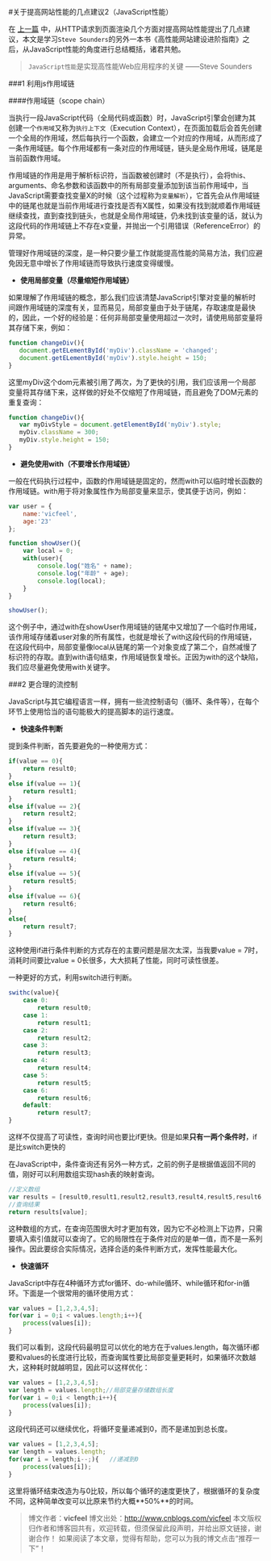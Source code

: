 #关于提高网站性能的几点建议2（JavaScript性能）

在 [上一篇](http://www.cnblogs.com/vicfeel/p/5674819.html) 中，从HTTP请求到页面渲染几个方面对提高网站性能提出了几点建议，本文是学习`Steve Sounders`的另外一本书《高性能网站建设进阶指南》之后，从JavaScript性能的角度进行总结概括，诸君共勉。

>`JavaScript性能`是实现高性能Web应用程序的关键
——Steve Sounders

###1 利用js作用域链

####作用域链（scope chain）

当执行一段JavaScript代码（全局代码或函数）时，JavaScript引擎会创建为其创建一个`作用域`又称为`执行上下文`（Execution Context），在页面加载后会首先创建一个全局的作用域，然后每执行一个函数，会建立一个对应的作用域，从而形成了一条作用域链。每个作用域都有一条对应的作用域链，链头是全局作用域，链尾是当前函数作用域。

作用域链的作用是用于解析标识符，当函数被创建时（不是执行），会将this、arguments、命名参数和该函数中的所有局部变量添加到该当前作用域中，当JavaScript需要查找变量X的时候（这个过程称为`变量解析`），它首先会从作用域链中的链尾也就是当前作用域进行查找是否有X属性，如果没有找到就顺着作用域链继续查找，直到查找到链头，也就是全局作用域链，仍未找到该变量的话，就认为这段代码的作用域链上不存在x变量，并抛出一个引用错误（ReferenceError）的异常。

管理好作用域链的深度，是一种只要少量工作就能提高性能的简易方法，我们应避免因无意中增长了作用域链而导致执行速度变得缓慢。

* **使用局部变量（尽量缩短作用域链）**

如果理解了作用域链的概念，那么我们应该清楚JavaScript引擎对变量的解析时间跟作用域链的深度有关，显而易见，局部变量由于处于链尾，存取速度是最快的，因此，一个好的经验是：任何非局部变量使用超过一次时，请使用局部变量将其存储下来，例如：

```js
function changeDiv(){
   document.getELementById('myDiv').className = 'changed';
   document.getELementById('myDiv').style.height = 150;
}
```

这里myDiv这个dom元素被引用了两次，为了更快的引用，我们应该用一个局部变量将其存储下来，这样做的好处不仅缩短了作用域链，而且避免了DOM元素的重复查询：

```js
function changeDiv(){
   var myDivStyle = document.getElementById('myDiv').style;
   myDiv.className = 300;
   myDiv.style.height = 150;
}
```

* **避免使用with（不要增长作用域链）**

一般在代码执行过程中，函数的作用域链是固定的，然而with可以临时增长函数的作用域链。with用于将对象属性作为局部变量来显示，使其便于访问，例如：

```js
var user = {
    name:'vicfeel',
    age:'23'
};

function showUser(){
    var local = 0;
    with(user){
        console.log("姓名" + name);
        console.log("年龄" + age);
        console.log(local);
    }
}

showUser();
```

这个例子中，通过with在showUser作用域链的链尾中又增加了一个临时作用域，该作用域存储着user对象的所有属性，也就是增长了with这段代码的作用域链，在这段代码中，局部变量像local从链尾的第一个对象变成了第二个，自然减慢了标识符的存取。直到with语句结束，作用域链恢复增长。正因为with的这个缺陷，我们应尽量避免使用with关键字。

###2 更合理的流控制

JavaScript与其它编程语言一样，拥有一些流控制语句（循环、条件等），在每个环节上使用恰当的语句能极大的提高脚本的运行速度。

* **快速条件判断**

提到条件判断，首先要避免的一种使用方式：

```js
if(value == 0){
    return result0;
}
else if(value == 1){
    return result1;
}
else if(value == 2){
    return result2;
}
else if(value == 3){
    return result3;
}
else if(value == 4){
    return result4;
}
else if(value == 5){
    return result5;
}
else if(value == 6){
    return result6;
}
else{
    return result7;
}

```

这种使用if进行条件判断的方式存在的主要问题是层次太深，当我要value = 7时，消耗时间要比value = 0长很多，大大损耗了性能，同时可读性很差。

一种更好的方式，利用switch进行判断。

```js
swithc(value){
    case 0:
        return result0;
    case 1:
        return result1;
    case 2:
        return result2;
    case 3:
        return result3;
    case 4:
        return result4;
    case 5:
        return result5;
    case 6:
        return result6;
    default:
        return result7;
}
```

这样不仅提高了可读性，查询时间也要比if更快。但是如果**只有一两个条件时**，if是比switch更快的

在JavaScript中，条件查询还有另外一种方式，之前的例子是根据值返回不同的值，刚好可以利用数组实现hash表的映射查询。

```js
//定义数组
var results = [result0,result1,result2,result3,result4,result5,result6,result7];
//查询结果
return results[value];
```

这种数组的方式，在查询范围很大时才更加有效，因为它不必检测上下边界，只需要填入索引值就可以查询了。它的局限性在于条件对应的是单一值，而不是一系列操作。因此要综合实际情况，选择合适的条件判断方式，发挥性能最大化。

* **快速循环**

JavaScript中存在4种循环方式for循环、do-while循环、while循环和for-in循环。下面是一个很常用的循环使用方式：

```js
var values = [1,2,3,4,5];
for(var i = 0;i < values.length;i++){
    process(values[i]);
}
```

我们可以看到，这段代码最明显可以优化的地方在于values.length，每次循环i都要和values的长度进行比较，而查询属性要比局部变量更耗时，如果循环次数越大，这种耗时就越明显，因此可以这样优化：

```js
var values = [1,2,3,4,5];
var length = values.length;//局部变量存储数组长度
for(var i = 0;i < length;i++){
    process(values[i]);
}
```

这段代码还可以继续优化，将循环变量递减到0，而不是递加到总长度。

```js
var values = [1,2,3,4,5];
var length = values.length;
for(var i = length;i--;){   //递减到0
    process(values[i]);
}
```

这里将循环结束改造为与0比较，所以每个循环的速度更快了，根据循环的复杂度不同，这种简单改变可以比原来节约大概**50%**的时间。


>博文作者：**vicfeel**
 博文出处：http://www.cnblogs.com/vicfeel
 本文版权归作者和博客园共有，欢迎转载，但须保留此段声明，并给出原文链接，谢谢合作！
 如果阅读了本文章，觉得有帮助，您可以为我的博文点击“推荐一下”！
